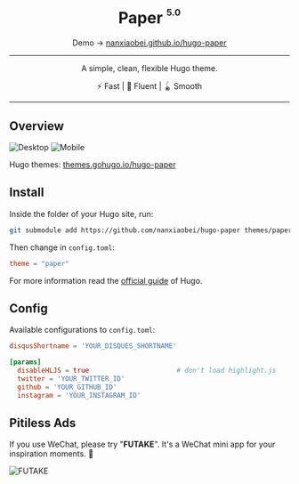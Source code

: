 <div align="center">
<h1>Paper <sup><sup><sub>5.0</sub></sup></sup></h1>

Demo → [nanxiaobei.github.io/hugo-paper](https://nanxiaobei.github.io/hugo-paper)

<hr />

A simple, clean, flexible Hugo theme.

⚡️ Fast | 🦋 Fluent | 🪀 Smooth

</div>

---

## Overview

![Desktop](https://raw.githubusercontent.com/nanxiaobei/hugo-paper/master/images/screenshot.png)
![Mobile](https://raw.githubusercontent.com/nanxiaobei/hugo-paper/master/images/screenshot_mobile.png)

Hugo themes: [themes.gohugo.io/hugo-paper](https://themes.gohugo.io/hugo-paper/)

## Install

Inside the folder of your Hugo site, run:

```bash
git submodule add https://github.com/nanxiaobei/hugo-paper themes/paper
```

Then change in `config.toml`:

```toml
theme = "paper"
```

For more information read the [official guide](https://gohugo.io/getting-started/quick-start/#step-3-add-a-theme) of Hugo.

## Config

Available configurations to `config.toml`:

```toml
disqusShortname = 'YOUR_DISQUES_SHORTNAME'

[params]
  disableHLJS = true                      # don't load highlight.js
  twitter = 'YOUR_TWITTER_ID'
  github = 'YOUR_GITHUB_ID'
  instagram = 'YOUR_INSTAGRAM_ID'
```

## Pitiless Ads

If you use WeChat, please try "**FUTAKE**". It's a WeChat mini app for your inspiration moments. 🌈

![FUTAKE](https://s3.jpg.cm/2021/04/22/TDQuS.png)
